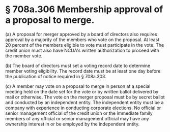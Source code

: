 # § 708a.306   Membership approval of a proposal to merge.

(a) A proposal for merger approved by a board of directors also requires approval by a majority of the members who vote on the proposal. At least 20 percent of the members eligible to vote must participate in the vote. The credit union must also have NCUA's written authorization to proceed with the member vote.


(b) The board of directors must set a voting record date to determine member voting eligibility. The record date must be at least one day before the publication of notice required in § 708a.303.


(c) A member may vote on a proposal to merge in person at a special meeting held on the date set for the vote or by written ballot delivered by mail or otherwise. The vote on the merger proposal must be by secret ballot and conducted by an independent entity. The independent entity must be a company with experience in conducting corporate elections. No official or senior management official of the credit union or the immediate family members of any official or senior management official may have any ownership interest in or be employed by the independent entity.




